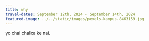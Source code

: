 ```yaml
---
title: why
travel-dates: September 12th, 2024 - September 14th, 2024
featured-image: ../../static/images/pexels-kampus-8463159.jpg
---
```

y﻿o chai chalxa ke nai.
